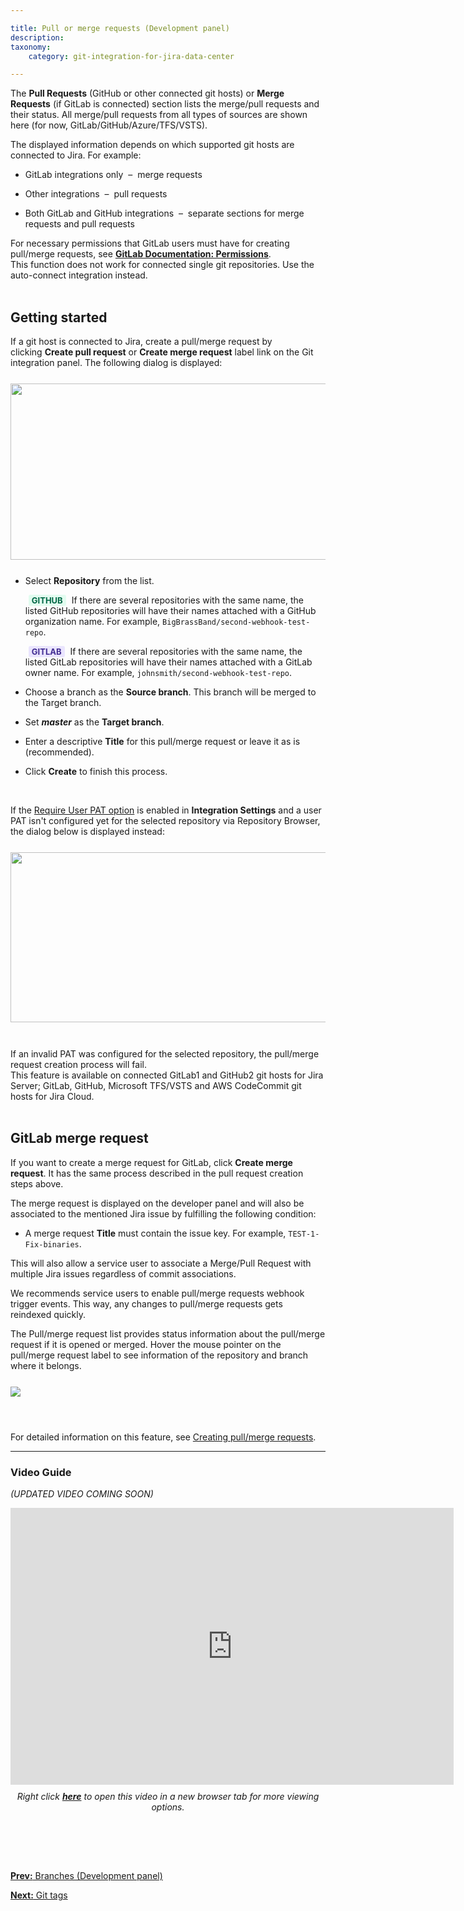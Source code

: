 ```yaml
---

title: Pull or merge requests (Development panel)
description:
taxonomy:
    category: git-integration-for-jira-data-center

---
```

The **Pull Requests** (GitHub or other connected git hosts) or **Merge Requests** (if GitLab is connected) section lists the merge/pull requests and their status. All merge/pull requests from all types of sources are shown here (for now, GitLab/GitHub/Azure/TFS/VSTS).

The displayed information depends on which supported git hosts are connected to Jira. For example:

*   GitLab integrations only  –  merge requests

*   Other integrations  –  pull requests

*   Both GitLab and GitHub integrations  –  separate sections for merge requests and pull requests

<div class="bbb-callout bbb--info">
    <div class="irow">
    <div class="ilogobox">
        <span class="logoimg"></span>
    </div>
    <div class="imsgbox">
        For necessary permissions that GitLab users must have for creating pull/merge requests, see <a href='https://docs.gitlab.com/ee/user/permissions.html' target='_blank'><b>GitLab Documentation: Permissions</b></a>.
    </div>
    </div>
</div>

<div class="bbb-callout bbb--tip">
    <div class="irow">
    <div class="ilogobox">
        <span class="logoimg"></span>
    </div>
    <div class="imsgbox">
        This function does not work for connected single git repositories. Use the auto-connect integration instead.
    </div>
    </div>
</div>
<br>

## Getting started

If a git host is connected to Jira, create a pull/merge request by clicking **Create pull request** or **Create merge request** label link on the Git integration panel. The following dialog is displayed:

<img src='/wp-content/uploads/gij-jira-server-issue-create-pull-request-dialog.png' width=544 height=282 style='display:block;margin:25px auto;max-width:100%' />

*   Select **Repository** from the list.<br>

    <b style='background-color:#E2FCEF; padding:1px 5px; color:#006745; border-radius:3px; margin: 0 5px; font-size: small;'>GITHUB</b> If there are several repositories with the same name, the listed GitHub repositories will have their names attached with a GitHub organization name. For example, `BigBrassBand/second-webhook-test-repo`.<br>

    <b style='background-color:#EAE5FE; padding:1px 5px; color:#412C92; border-radius:3px; margin: 0 5px; font-size: small;'>GITLAB</b> If there are several repositories with the same name, the listed GitLab repositories will have their names attached with a GitLab owner name. For example, `johnsmith/second-webhook-test-repo`.

*   Choose a branch as the **Source branch**. This branch will be merged to the Target branch.

*   Set _**master**_ as the **Target branch**.

*   Enter a descriptive **Title** for this pull/merge request or leave it as is (recommended).

*   Click **Create** to finish this process.

<br>

If the [Require User PAT option](/git-integration-for-jira-data-center/require-personal-access-tokens-for-user-actions-create-branch-pull-request-gij-self-managed) is enabled in **Integration Settings** and a user PAT isn't configured yet for the selected repository via Repository Browser, the dialog below is displayed instead:

<img src='/wp-content/uploads/gij-jira-server-issue-create-pull-req-dlg-cfg-pat.png' width=544 height=272 style='display:block;margin:25px auto;max-width:100%' />

<br>

<div class="bbb-callout bbb--info">
    <div class="irow">
    <div class="ilogobox">
        <span class="logoimg"></span>
    </div>
    <div class="imsgbox">
        If an invalid PAT was configured for the selected repository, the pull/merge request creation process will fail.
        <div class='nextpara'>
            This feature is available on connected GitLab1 and GitHub2 git hosts for Jira Server; GitLab, GitHub, Microsoft TFS/VSTS and AWS CodeCommit git hosts for Jira Cloud.
        </div>
    </div>
    </div>
</div>
<br>

## GitLab merge request

If you want to create a merge request for GitLab, click **Create merge request**. It has the same process described in the pull request creation steps above.

The merge request is displayed on the developer panel and will also be associated to the mentioned Jira issue by fulfilling the following condition:

*   A merge request **Title** must contain the issue key. For example, `TEST-1-Fix-binaries`.

This will also allow a service user to associate a Merge/Pull Request with multiple Jira issues regardless of commit associations.

<div class="bbb-callout bbb--tip">
    <div class="irow">
    <div class="ilogobox">
        <span class="logoimg"></span>
    </div>
    <div class="imsgbox">
        We recommends service users to enable pull/merge requests webhook trigger events. This way, any changes to pull/merge requests gets reindexed quickly.
    </div>
    </div>
</div>

The Pull/merge request list provides status information about the pull/merge request if it is opened or merged. Hover the mouse pointer on the pull/merge request label to see information of the repository and branch where it belongs.

<img src='/wp-content/uploads/gij-dev-panel-pull-req-example.png' style='display:block;margin:25px auto;max-width:100%' />

<br>

For detailed information on this feature, see [Creating pull/merge requests](/git-integration-for-jira-data-center/creating-branches-gij-self-managed).

* * *

### Video Guide

_(UPDATED VIDEO COMING SOON)_

<div class='embed-container embed-container--16-10'>
    <iframe width='709' height='443' src='https://fast.wistia.com/embed/iframe/1jwzeex5qa?videoFoam=true' frameborder='0' allowfullscreen ></iframe>
</div>

<div align='center' style='margin-top:10px'>
    <i>Right click <a href='https://bigbrassband.wistia.com/medias/1jwzeex5qa'><b>here</b></a> to open this video in a new browser tab for more viewing options.</i>
</div>

<p>&nbsp;</p>

<br>
<br>

[**Prev:** Branches (Development panel)](/git-integration-for-jira-data-center/branches-(development-panel)-gij-self-managed)

[**Next:** Git tags](/git-integration-for-jira-data-center/git-tags-gij-self-managed)


